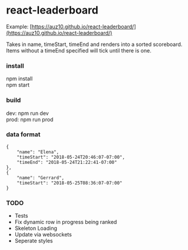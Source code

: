 # react-leaderboard

Example: [https://auz10.github.io/react-leaderboard/](https://auz10.github.io/react-leaderboard/)

Takes in name, timeStart, timeEnd and renders into a sorted scoreboard. Items without a timeEnd specified will tick until there is one.

### install

npm install\
npm start

### build

dev: npm run dev\
prod: npm run prod

### data format

```
{
    "name": "Elena",
    "timeStart": "2018-05-24T20:46:07-07:00",
    "timeEnd": "2018-05-24T21:22:41-07:00"
}, 
{
    "name": "Gerrard",
    "timeStart": "2018-05-25T08:36:07-07:00"
}
```

### TODO

* Tests
* Fix dynamic row in progress being ranked
* Skeleton Loading
* Update via websockets
* Seperate styles